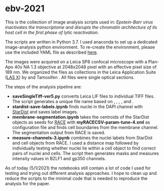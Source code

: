 # ebv-2021
This is the collection of image analysis scripts used in: *Epstein-Barr virus inactivates the transcriptome and disrupts the chromatin architecture of its host cell in the first phase of lytic reactivation*.

The scripts are written in Python 3.7. I used anaconda to set up a dedicated image-analysis python environment. To re-create the environment, please use the included YAML file as described [here](https://docs.conda.io/projects/conda/en/latest/user-guide/tasks/manage-environments.html#creating-an-environment-from-an-environment-yml-file).

The images were acquired on a Leica SP8 confocal microscope with a Plan-Apo 40x NA 1.3 objective at 2048x2048 pixel with an effective pixel size of 189 nm. We organized the files as collections in the Leica Application Suite ([LAS X](https://www.leica-microsystems.com/products/microscope-software/p/leica-las-x-ls/)) by <time> and Tamoxifen <concentration>. All files were single optical sections.

The steps of the analysis pipeline are:
  * **saveSingleTiff-ver5.py** converts Leica LIF files to individual TIFF files. The script generates a unique file name based on <date>, <time>, <concentration>, <image number>, and <channel>.
  * **stardist-save-labels.ipynb** finds nuclei in the DAPI channel with [StarDist](https://github.com/mpicbg-csbd/stardist) and saves label images.
  * **membrane-segmentation.ipynb** takes the centroids of the StarDist objects as seeds for [RACE](https://bitbucket.org/jstegmaier/race/src/master/) with **myRACECSV-param-tune-4.xml** as configuration file and finds cell boundaries from the membrane channel. The segmentation output from RACE is saved.
  * **measure-channels-3.ipynb** combines the nuclei labels from StarDist and cell objects from RACE. I used a distance map followed by individually testing whether nuclei lie within a cell object to find correct pairs of nuclei and cells. The script then generates masks and measures intensity values in BZLF1 and gp350 channels.

As of today (5/1/2021) the notebooks still contain a lot of code I used for testing and trying out different analysis approaches. I hope to clean up and reduce the scripts to the minimal code that is needed to reproduce the analysis for the paper. 
